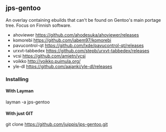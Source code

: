 ## jps-gentoo

An overlay containing ebuilds that can't be found on Gentoo's main portage tree. Focus on Finnish software. 

 - ahoviewer https://github.com/ahodesuka/ahoviewer/releases
 - komorebi https://github.com/iabem97/komorebi
 - pavucontrol-qt https://github.com/lxde/pavucontrol-qt/releases
 - urxvt-tabbedex https://github.com/stepb/urxvt-tabbedex/releases
 - vcsi https://github.com/amietn/vcsi
 - voikko http://voikko.puimula.org/
 - yle-dl https://github.com/aajanki/yle-dl/releases

### Installing
#### With Layman
layman -a jps-gentoo

#### With just GIT
git clone https://github.com/juippis/jps-gentoo.git

